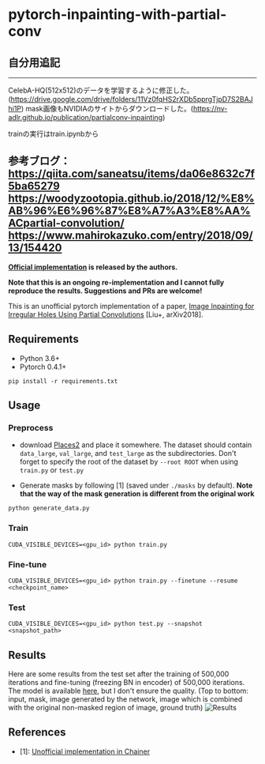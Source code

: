 # pytorch-inpainting-with-partial-conv

## 自分用追記
-------------------
CelebA-HQ(512x512)のデータを学習するように修正した。(https://drive.google.com/drive/folders/11Vz0fqHS2rXDb5pprgTjpD7S2BAJhi1P)
mask画像もNVIDIAのサイトからダウンロードした。(https://nv-adlr.github.io/publication/partialconv-inpainting)

trainの実行はtrain.ipynbから

参考ブログ：
https://qiita.com/saneatsu/items/da06e8632c7f5ba65279
https://woodyzootopia.github.io/2018/12/%E8%AB%96%E6%96%87%E8%A7%A3%E8%AA%ACpartial-convolution/
https://www.mahirokazuko.com/entry/2018/09/13/154420
-------------------



**[Official implementation](https://github.com/NVIDIA/partialconv) is released by the authors.**

**Note that this is an ongoing re-implementation and I cannot fully reproduce the results. Suggestions and PRs are welcome!**

This is an unofficial pytorch implementation of a paper, [Image Inpainting for Irregular Holes Using Partial Convolutions](https://arxiv.org/abs/1804.07723) [Liu+, arXiv2018].

## Requirements
- Python 3.6+
- Pytorch 0.4.1+

```
pip install -r requirements.txt
```

## Usage

### Preprocess 
- download [Places2](http://places2.csail.mit.edu/) and place it somewhere. The dataset should contain `data_large`, `val_large`, and `test_large` as the subdirectories. Don't forget to specify the root of the dataset by `--root ROOT` when using `train.py` or `test.py`

- Generate masks by following [1] (saved under `./masks` by default). **Note that the way of the mask generation is different from the original work**
```
python generate_data.py
```

### Train
```
CUDA_VISIBLE_DEVICES=<gpu_id> python train.py
```

### Fine-tune
```
CUDA_VISIBLE_DEVICES=<gpu_id> python train.py --finetune --resume <checkpoint_name>
```
### Test
```
CUDA_VISIBLE_DEVICES=<gpu_id> python test.py --snapshot <snapshot_path>
```

## Results

Here are some results from the test set after the training of 500,000 iterations and fine-tuning (freezing BN in encoder) of 500,000 iterations. The model is available [here](https://drive.google.com/open?id=1SYjJ-Vlu2cpAlgBG5FiJueN9W4lf48w8), but I don't ensure the quality.
(Top to bottom: input, mask, image generated by the network, image which is combined with the original non-masked region of image, ground truth)
![Results](result_iter_1000000.jpg)

## References
- [1]: [Unofficial implementation in Chainer](https://github.com/SeitaroShinagawa/chainer-partial_convolution_image_inpainting)
